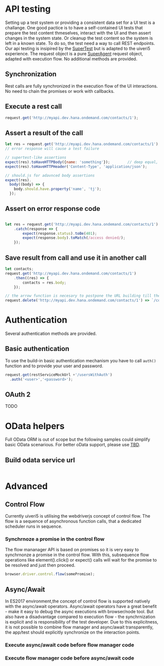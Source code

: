 # API testing
Setting up a test system or providing a consistent data set for a UI test is a challange. One good pactice is to have a self-contained UI tests that prepare the test content thmeselves, interact with the UI and then assert changes in the system state. Or cleanup the test content so the system is left in a known state.
To do so, the test need a way to call REST endpoints. Our api testing is insipired by the [SuperTest](https://github.com/visionmedia/supertest) but is adapted to the uiveri5 experience. The request object is a pure [SuperAgent](https://github.com/visionmedia/superagent) request object, adapted with execution flow. No additional methods are provided.

## Synchronization
Rest calls are fully synchronized in the execution flow of the UI interactions. No need to chain the promises or work with callbacks.

## Execute a rest call
```javascript
request.get('http://myapi.dev.hana.ondemand.com/contacts/1');
```

## Assert a result of the call
```javascript
let res = request.get('http://myapi.dev.hana.ondemand.com/contacts/1');
// error response will cause a test failure

// supertest-like assertions
expect(res).toHaveHTTPBody({name: 'something'});        // deep equal, string equal, regexp
expect(res).toHaveHTTPHeader('Content-Type', 'application/json');

// should.js for adavnced body assertions
expect(res).
  body((body) => {
    body.should.have.property('name', 'tj');
  });
```

## Assert on error response code
```javascript

let res = request.get('http://myapi.dev.hana.ondemand.com/contacts/1')
    .catch(response => {
        expect(response.status).toBe(401);
        expect(response.body).toMatch(/access denied/);
    });
```

## Save result from call and use it in another call
```javascript
let contacts;
request.get('http://myapi.dev.hana.ondemand.com/contacts/1')
    .then((res) => {
        contacts = res.body;
    });

// the arrow function is necesary to postpone the URL building till the actual execution time
request.delete('http://myapi.dev.hana.ondemand.com/contacts/1') => `/contacts/{contacts[0].id}`);
```

# Authentication
Several authentication methods are provided.

## Basic authentication
To use the build-in basic authentication mechanism you have to call `auth()` function and to provide your user and password.
```javascript
request.get(restServiceMockUrl +'/usersWithAuth')
  .auth('<user>','<password>');
```

## OAuth 2
TODO

# OData helpers
Full OData ORM is out of scope but the following samples could simplify basic OData scenarious. For better oData support, please use [TBD]().

## Build odata service url
```javascript
```

# Advanced
## Control Flow
Currently uiveri5 is utilising the webdriverjs concept of control flow. The flow is a sequence of asynchronous function calls, that a dedicated scheduler runs in sequence.

### Synchrnoze a promise in the control flow
The flow mananager API is based on promises so it is very easy to synchrnonze a promise in the control flow. With this, subsequence flow operations like element().click() or expect() calls will wait for the promise to be resolved and just then proceed.

````javascript
browser.driver.control.flow(somePromise);
````

## Async/Await
 In ES2017 environment,the concept of control flow is supported natively with the async/await operators. Async/await operators have a great benefit - make it easy to debug the async executions with browser/node tool. But also have a disadvantage compared to execution flow - the synchrnization is explicit and is responsibility of the test developer. Due to this explicitness, it is not possible to combine flow manager and async/await transparently, the app/test should explicitly synchronize on the interaction points.

### Execute async/await code before flow manager code

### Execute flow manager code before async/await code
